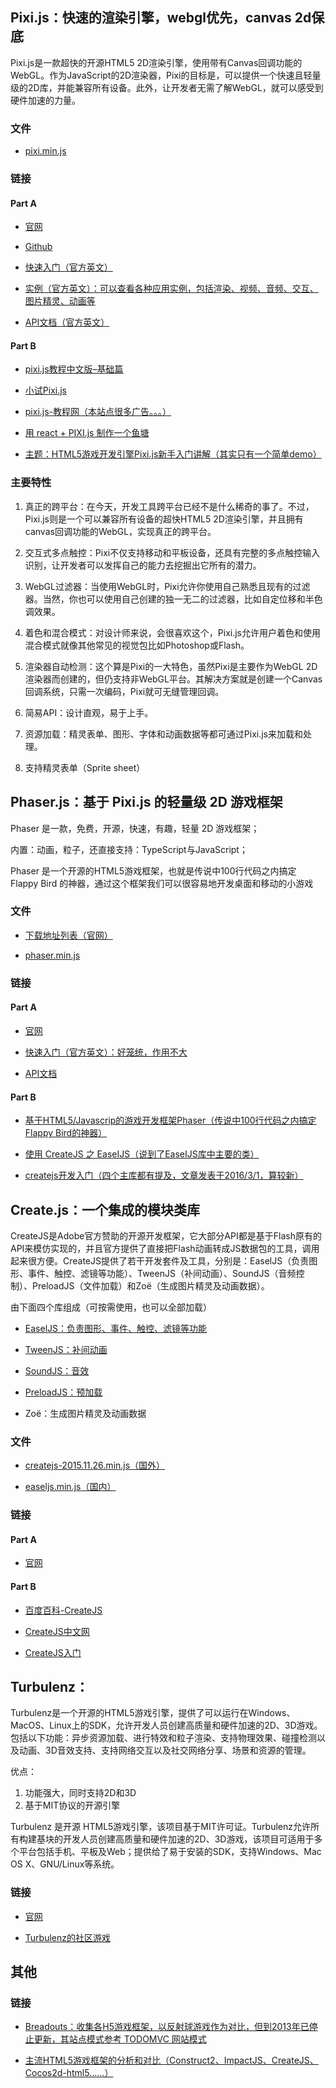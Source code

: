 ## Pixi.js：快速的渲染引擎，webgl优先，canvas 2d保底

Pixi.js是一款超快的开源HTML5 2D渲染引擎，使用带有Canvas回调功能的WebGL。作为JavaScript的2D渲染器，Pixi的目标是，可以提供一个快速且轻量级的2D库，并能兼容所有设备。此外，让开发者无需了解WebGL，就可以感受到硬件加速的力量。

### 文件

* [pixi.min.js](https://raw.githubusercontent.com/pixijs/pixi.js/master/bin/pixi.min.js)

### 链接

#### Part A

* [官网](http://www.pixijs.com/)

* [Github](https://github.com/GoodBoyDigital/pixi.js)

* [快速入门（官方英文）](http://www.goodboydigital.com/pixi-js-tutorial-getting-started/)

* [实例（官方英文）：可以查看各种应用实例，包括渲染、视频、音频、交互、图片精灵、动画等](http://pixijs.github.io/examples/)

* [API文档（官方英文）](http://pixijs.github.io/docs/)

#### Part B

* [pixi.js教程中文版–基础篇](http://hao.jser.com/archive/5293/)

* [小试Pixi.js](http://www.jianshu.com/p/b1608e307cab)

* [pixi.js-教程网（本站点很多广告。。。）](http://www.jeepshoe.org/pixi-js/)

* [用 react + PIXI.js 制作一个鱼塘](http://react-china.org/t/react-pixi-js/3508)

* [主题：HTML5游戏开发引擎Pixi.js新手入门讲解（其实只有一个简单demo）](http://www.iteye.com/topic/1135422)

### 主要特性

1. 真正的跨平台：在今天，开发工具跨平台已经不是什么稀奇的事了。不过，Pixi.js则是一个可以兼容所有设备的超快HTML5 2D渲染引擎，并且拥有canvas回调功能的WebGL，实现真正的跨平台。

1. 交互式多点触控：Pixi不仅支持移动和平板设备，还具有完整的多点触控输入识别，让开发者可以发挥自己的能力去挖掘出它所有的潜力。

1. WebGL过滤器：当使用WebGL时，Pixi允许你使用自己熟悉且现有的过滤器。当然，你也可以使用自己创建的独一无二的过滤器，比如自定位移和半色调效果。

1. 着色和混合模式：对设计师来说，会很喜欢这个，Pixi.js允许用户着色和使用混合模式就像其他常见的视觉包比如Photoshop或Flash。

1. 渲染器自动检测：这个算是Pixi的一大特色，虽然Pixi是主要作为WebGL 2D渲染器而创建的，但仍支持非WebGL平台。其解决方案就是创建一个Canvas回调系统，只需一次编码，Pixi就可无缝管理回调。

1. 简易API：设计直观，易于上手。

1. 资源加载：精灵表单、图形、字体和动画数据等都可通过Pixi.js来加载和处理。

1. 支持精灵表单（Sprite sheet）


## Phaser.js：基于 Pixi.js 的轻量级 2D 游戏框架

Phaser 是一款，免费，开源，快速，有趣，轻量 2D 游戏框架；

内置：动画，粒子，还直接支持：TypeScript与JavaScript；

Phaser 是一个开源的HTML5游戏框架，也就是传说中100行代码之内搞定 Flappy Bird 的神器，通过这个框架我们可以很容易地开发桌面和移动的小游戏

### 文件

* [下载地址列表（官网）](http://www.phaser.io/download/stable)

* [phaser.min.js](https://github.com/photonstorm/phaser/releases/download/v2.4.8/phaser.min.js)

### 链接

#### Part A

* [官网](http://www.phaser.io/)

* [快速入门（官方英文）：好笼统，作用不大](http://gametest.mobi/phaser/tutorials/01%20Getting%20Started/index.html)

* [API文档](http://phaser.io/docs/2.4.8/index)

#### Part B

* [基于HTML5/Javascrip的游戏开发框架Phaser（传说中100行代码之内搞定Flappy Bird的神器）](http://www.gbtags.com/gb/share/3692.htm)

* [使用 CreateJS 之 EaseIJS（说到了EaseIJS库中主要的类）](http://www.tuicool.com/articles/7RVVbay)

* [createjs开发入门（四个主库都有提及，文章发表于2016/3/1，算较新）](http://www.tuicool.com/articles/ZNraiu7)


## Create.js：一个集成的模块类库

CreateJS是Adobe官方赞助的开源开发框架，它大部分API都是基于Flash原有的API来模仿实现的，并且官方提供了直接把Flash动画转成JS数据包的工具，调用起来很方便。CreateJS提供了若干开发套件及工具，分别是：EaselJS（负责图形、事件、触控、滤镜等功能）、TweenJS（补间动画）、SoundJS（音频控制）、PreloadJS（文件加载）和Zoë（生成图片精灵及动画数据）。

由下面四个库组成（可按需使用，也可以全部加载）

* [EaselJS：负责图形、事件、触控、滤镜等功能](http://createjs.com/easeljs)

* [TweenJS：补间动画](http://createjs.com/tweenjs)

* [SoundJS：音效](http://createjs.com/soundjs)

* [PreloadJS：预加载](http://createjs.com/preloadjs)

* Zoë：生成图片精灵及动画数据

### 文件

* [createjs-2015.11.26.min.js（国外）](https://code.createjs.com/createjs-2015.11.26.min.js)

* [easeljs.min.js（国内）](http://cdn.bootcss.com/EaselJS/0.8.0/easeljs.min.js)

### 链接

#### Part A

* [官网](http://createjs.com/)

#### Part B

* [百度百科-CreateJS](http://baike.baidu.com/link?url=33ydVjqPWv_1VH7zgKS95zSM07MZ_j_OSg0K3kYYLqNKsIoRVBnB7oPbQoKe0-9YKLZbseUUCr9Dcj43ZNNYWa)

* [CreateJS中文网](http://www.createjs.cc/)

* [CreateJS入门](http://www.cnblogs.com/kenkofox/p/4153853.html)

## Turbulenz：

Turbulenz是一个开源的HTML5游戏引擎，提供了可以运行在Windows、MacOS、Linux上的SDK，允许开发人员创建高质量和硬件加速的2D、3D游戏。包括以下功能：异步资源加载、进行特效和粒子渲染、支持物理效果、碰撞检测以及动画、3D音效支持、支持网络交互以及社交网络分享、场景和资源的管理。

优点：
1. 功能强大，同时支持2D和3D
1. 基于MIT协议的开源引擎

Turbulenz 是开源 HTML5游戏引擎，该项目基于MIT许可证。Turbulenz允许所有构建基块的开发人员创建高质量和硬件加速的2D、3D游戏，该项目可适用于多个平台包括手机、平板及Web；提供给了易于安装的SDK，支持Windows、Mac OS X、GNU/Linux等系统。

### 链接

* [官网](http://biz.turbulenz.com/home)

* [Turbulenz的社区游戏](https://ga.me/)

## 其他

### 链接

* [Breadouts：收集各H5游戏框架，以反射球游戏作为对比，但到2013年已停止更新，其站点模式参考 TODOMVC 网站模式](http://www.jsbreakouts.org/)

* [主流HTML5游戏框架的分析和对比（Construct2、ImpactJS、CreateJS、Cocos2d-html5……）](http://blog.csdn.net/lw61186938/article/details/12165131)
